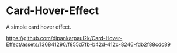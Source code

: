 # Card-Hover-Effect

A simple card hover effect.

https://github.com/dipankarpaul2k/Card-Hover-Effect/assets/136841290/f855d7fb-b42d-412c-8246-fdb2f88cdc89


